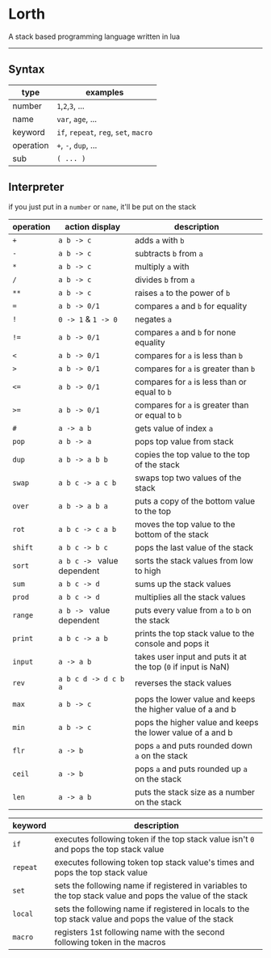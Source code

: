 # Lorth
A stack based programming language written in lua

---
## Syntax

| type                 | examples                              |
|----------------------|---------------------------------------|
| number               | `1`,`2`,`3`, ...                      |
| name                 | `var`, `age`, ...                     |
| keyword              | `if`, `repeat`, `reg`, `set`, `macro` |
| operation            | `+`, `-`, `dup`, ...                  |
| sub                  | `( ... )`                             |

## Interpreter
if you just put in a `number` or `name`, it'll be put on the stack

| operation | action display              | description                                                   |
|-----------|-----------------------------|---------------------------------------------------------------|
| `+`       | `a b -> c`                  | adds `a` with `b`                                             |
| `-`       | `a b -> c`                  | subtracts `b` from `a`                                        |
| `*`       | `a b -> c`                  | multiply `a` with                                             |
| `/`       | `a b -> c`                  | divides `b` from `a`                                          |
| `**`      | `a b -> c`                  | raises `a` to the power of `b`                                |
| `=`       | `a b -> 0/1`                | compares `a` and `b` for equality                             |
| `!`       | `0 -> 1` & `1 -> 0`         | negates `a`                                                   |
| `!=`      | `a b -> 0/1`                | compares `a` and `b` for none equality                        |
| `<`       | `a b -> 0/1`                | compares for `a` is less than `b`                             |
| `>`       | `a b -> 0/1`                | compares for `a` is greater than `b`                          |
| `<=`      | `a b -> 0/1`                | compares for `a` is less than or equal to `b`                 |
| `>=`      | `a b -> 0/1`                | compares for `a` is greater than or equal to `b`              |
| `#`       | `a -> a b`                  | gets value of index `a`                                       |
| `pop`     | `a b -> a`                  | pops top value from stack                                     |
| `dup`     | `a b -> a b b`              | copies the top value to the top of the stack                  |
| `swap`    | `a b c -> a c b`            | swaps top two values of the stack                             |
| `over`    | `a b -> a b a`              | puts a copy of the bottom value to the top                    |
| `rot`     | `a b c -> c a b`            | moves the top value to the bottom of the stack                |
| `shift`   | `a b c -> b c`              | pops the last value of the stack                              |
| `sort`    | `a b c -> ` value dependent | sorts the stack values from low to high                       |
| `sum`     | `a b c -> d`                | sums up the stack values                                      |
| `prod`    | `a b c -> d`                | multiplies all the stack values                               |
| `range`   | `a b -> ` value dependent   | puts every value from `a` to `b` on the stack                 |
| `print`   | `a b c -> a b`              | prints the top stack value to the console and pops it         |
| `input`   | `a -> a b`                  | takes user input and puts it at the top (`0` if input is NaN) |
| `rev`     | `a b c d -> d c b a`        | reverses the stack values                                     |
| `max`     | `a b -> c`                  | pops the lower value and keeps the higher value of a and b    |
| `min`     | `a b -> c`                  | pops the higher value and keeps the lower value of a and b    |
| `flr`     | `a -> b`                    | pops `a` and puts rounded down `a` on the stack               |
| `ceil`    | `a -> b`                    | pops `a` and puts rounded up `a` on the stack                 |
| `len`     | `a -> a b`                  | puts the stack size as a number on the stack                  |

| keyword  | description                                                                                                     |
|----------|-----------------------------------------------------------------------------------------------------------------|
| `if`     | executes following token if the top stack value isn't `0` and pops the top stack value                          |
| `repeat` | executes following token top stack value's times and pops the top stack value                                   |
| `set`    | sets the following name if registered in variables to the top stack value and pops the value of the stack       |
| `local`  | sets the following name if registered in locals to the top stack value and pops the value of the stack          |
| `macro`  | registers 1st following name with the second following token in the macros                                      |

